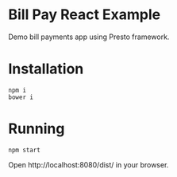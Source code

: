 # Bill Pay React Example

Demo bill payments app using Presto framework.

# Installation

```
npm i
bower i
```

# Running

```
npm start
```

Open http://localhost:8080/dist/ in your browser.

